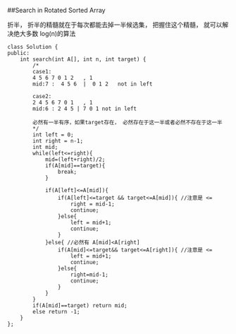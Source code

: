 ##Search in Rotated Sorted Array    


折半，
折半的精髓就在于每次都能去掉一半候选集， 把握住这个精髓， 就可以解决绝大多数 log(n)的算法


    class Solution {
    public:
        int search(int A[], int n, int target) {
            /*
            case1:
            4 5 6 7 0 1 2   , 1
            mid:7 :  4 5 6  |  0 1 2   not in left
            
            case2:
            2 4 5 6 7 0 1   , 1
            mid:6 : 2 4 5 | 7 0 1 not in left
            
            必然有一半有序，如果target存在， 必然存在于这一半或者必然不存在于这一半
            */
            int left = 0;
            int right = n-1;
            int mid;
            while(left<=right){
                mid=(left+right)/2;
                if(A[mid]==target){
                    break;
                }
                
                if(A[left]<=A[mid]){
                    if(A[left]<=target && target<=A[mid]){ //注意是 <=
                        right = mid-1;
                        continue;
                    }else{
                        left = mid+1;
                        continue;
                    }
                }else{ //必然有 A[mid]<A[right]
                    if(A[mid]<=target&& target<=A[right]){ //注意是 <=
                        left = mid+1;
                        continue;
                    }else{
                        right=mid-1;
                        continue;
                    }
                }
            }
            if(A[mid]==target) return mid;
            else return -1;
        }
    };
